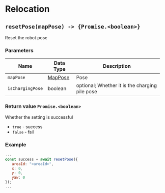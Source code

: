 # Relocation

## `resetPose(mapPose) -> {Promise.<boolean>}`

Reset the robot pose

### Parameters

| Name | Data Type | Description |
| --------- | --------------------------- | ---- |
| `mapPose` | [MapPose](#/Define-MapPose) | Pose |
| `isChargingPose` | boolean                     | optional; Whether it is the charging pile pose | **The default is the pose of the charging pile** <br> **`false`: the current pose of the robot, `true`: the pose of the charging pile** |

### Return value `Promise.<boolean>`

Whether the setting is successful

* `true` - success
* `false` - fail

### Example

```javascript
...
const success = await resetPose({
   areaId: "<areaId>",
   x: 0,
   y: 0,
   yaw: 0
});
...
```
